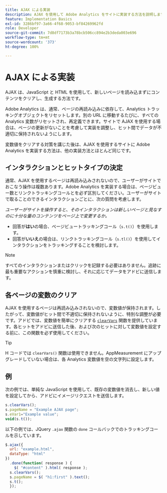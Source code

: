 ```yaml
---
title: AJAX による実装
description: AJAX を使用して Adobe Analytics をサイトに実装する方法を説明します。
feature: Implementation Basics
exl-id: 3286bf97-3a66-4f68-9053-bf84269962fd
role: Developer
source-git-commit: 7d8df7173b3a78bcb506cc894e2b3deda003e696
workflow-type: tm+mt
source-wordcount: '373'
ht-degree: 100%

---
```


# AJAX による実装

AJAX は、JavaScript と HTML を使用して、新しいページを読み込まずにコンテンツをクリアし、生成する方法です。

Adobe Analytics は、通常、ページの再読み込みに依存して、Analytics トラッキングオブジェクトをリセットします。別の URL に移動するたびに、すべての Analytics 変数がリセットされ、再定義できます。サイトで AJAX を使用する場合は、ページの更新がないことを考慮して実装を調整し、ヒット間でデータが不適切に保持されないようにします。

変数値をクリアする対策を講じた後は、AJAX を使用するサイトに Adobe Analytics を実装する方法は、他の実装方法とほとんど同じです。

## インタラクションとヒットタイプの決定

通常、AJAX を使用するページは再読み込みされないので、ユーザーがサイトでおこなう操作は複数あります。Adobe Analytics を実装する場合は、ページビュー数とリンクトラッキングコールとを必ず区別してください。ユーザーがサイトで取ることのできるインタラクションごとに、次の質問を考慮します。

*ユーザーがサイトを操作すると、そのインタラクションは新しいページと見なすのに十分な量のコンテンツをページ上で変更するか。*

* 回答が&#x200B;**はい**&#x200B;の場合、ページビュートラッキングコール（`s.t()`）を使用します。
* 回答が&#x200B;**いいえ**&#x200B;の場合は、リンクトラッキングコール（`s.tl()`）を使用してインタラクションをトラッキングすることを検討します。

>[!NOTE]
>
> すべてのインタラクションまたはクリックを記録する必要はありません。追跡に最も重要なアクションを慎重に検討し、それに応じてデータをアドビに送信します。

## 各ページの変数のクリア

AJAX を使用するページは再読み込みされないので、変数値が保持されます。したがって、変数値がヒット間で不適切に保持されないように、特別な調整が必要です。アドビでは、変数値を簡単にクリアする [`clearVars`](../vars/functions/clearvars.md) 関数を提供しています。各ヒットをアドビに送信した後、および次のヒットに対して変数値を設定する前に、この関数を必ず使用してください。

>[!TIP]
>
> H コードでは `clearVars()` 関数は使用できません。AppMeasurement にアップグレードしていない場合は、各 Analytics 変数値を空の文字列に設定します。

## 例

次の例では、単純な JavaScript を使用して、既存の変数値を消去し、新しい値を設定してから、アドビにイメージリクエストを送信します。

```js
s.clearVars();
s.pageName = "Example AJAX page";
s.eVar1="Example value";
void(s.t());
```

以下の例では、JQuery `.ajax` 関数の `done` コールバックでのトラッキングコールを示しています。

```js
$.ajax({
  url: "example.html",
  dataType: "html"
})
  .done(function( response ) {
    $( "#content" ).html( response );
  s.clearVars();
  s.pageName = $( "h1:first" ).text();
  s.t();
  });
```
